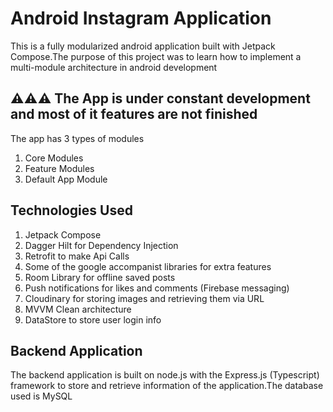 # Android Instagram Application

This is a fully modularized android application built with Jetpack Compose.The purpose 
of this project was to learn how to implement a multi-module architecture in android
development


## ⚠️⚠️⚠️ The App is under constant development and most of it features are not finished

The app has 3 types of modules

1. Core Modules 
2. Feature Modules
3. Default App Module

## Technologies Used
1. Jetpack Compose
2. Dagger Hilt for Dependency Injection
3. Retrofit to make Api Calls
4. Some of the google accompanist libraries for extra features
5. Room Library for offline saved posts
6. Push notifications for likes and comments (Firebase messaging)
7. Cloudinary for storing images and retrieving them via URL
8. MVVM Clean architecture
9. DataStore to store user login info


## Backend Application
The backend application is built on node.js with the Express.js (Typescript) framework to store and 
retrieve information of the application.The database used is MySQL


